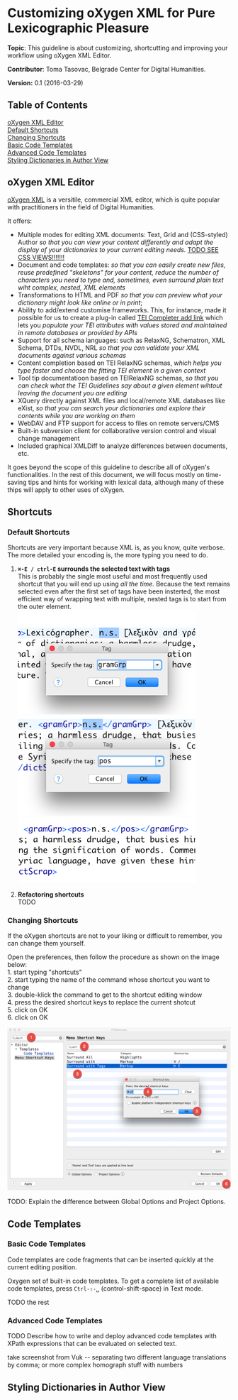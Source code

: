 # Customizing oXygen XML for Pure Lexicographic Pleasure

**Topic**: This guideline is about customizing, shortcutting and improving your workflow using oXygen XML Editor.

**Contributor**: Toma Tasovac, Belgrade Center for Digital Humanities. 

**Version:** 0.1 (2016-03-29) 

## Table of Contents
[oXygen XML Editor](#whatis)  
[Default Shortcuts](#defaultshortcuts)  
[Changing Shortcuts](#changingshortcuts)  
[Basic Code Templates](#basiccodetemplates)  
[Advanced Code Templates](#advancedcodetemplates)  
[Styling Dictionaries in Author View](#stylingdictionaries) 

## <a name="whatis"></a>oXygen XML Editor</a>

[oXygen XML](https://www.oxygenxml.com) is a versitile, commercial XML editor, which is quite popular with practitioners in the field of Digital Humanities. 

It offers:

- Multiple modes for editing XML documents: Text, Grid and (CSS-styled) Author *so that you can view your content differently and adapt the display of your dictionaries to your current editing needs.* [TODO SEE CSS VIEWS!!!!!!!]()
- Document and code templates: *so that you can easily create new files, reuse predefined "skeletons" for your content, reduce the number of characters you need to type and, sometimes, even surround plain text wiht complex, nested, XML elements* 
- Transformations to HTML and PDF *so that you can preview what your dictionary might look like online or in print*;
- Ability to add/extend customise frameworks. This, for instance, made it possible for us to create a plug-in called [TEI Completer add link]() which lets you *populate your TEI attributes with values stored and maintained in remote databases or provided by APIs*
- Support for all schema languages: such as RelaxNG, Schematron, XML Schema, DTDs, NVDL, NRL *so that you can validate your XML documents against various schemas*
- Content completion based on TEI RelaxNG schemas, *which helps you type faster and choose the fitting TEI element in a given context*
- Tool tip documentatioon based on TEIRelaxNG schemas, *so that you can check what the TEI Guidelines say about a given element wihtout leaving the document you are editing*
- XQuery directly against XML files and local/remote XML databases like eXist, *so that you can search your dictionaries and explore their contents while you are working on them*
- WebDAV and FTP support for access to files on remote servers/CMS
- Built-in subversion client for collaborative version control and visual change management 
- Included graphical XMLDiff to analyze differences between documents, etc.

It goes beyond the scope of this guideline to describe all of oXygen's functionalities. In the rest of this document, we will focus mostly on time-saving tips and hints for working with lexical data, although many of these thips will apply to other uses of oXygen. 

## Shortcuts

### <a name="defaultshortcuts"></a>Default Shortcuts

Shortcuts are very important because XML is, as you know, quite verbose. The more detailed your encoding is, the more typing you need to do. 

1. **`⌘-E / ctrl-E` surrounds the selected text with tags**   
This is probably the single most useful and most frequently used shortcut that you will end up using *all the time.* Because the text remains selected even after the first set of tags have been insterted, the most efficient way of wrapping text with multiple, nested tags is to start from the outer element.  
<img src="img/gramGrp.png" width="400"></img>  
<img src="img/pos.png" width="400"></img>  
<img src="img/gramGrp+pos.png" width="400"></img>  

2. **Refactoring shortcuts**  
TODO


### <a name="changingshortcuts"></a>Changing Shortcuts

If the oXygen shortcuts are not to your liking or difficult to remember, you can change them yourself.

Open the preferences, then follow the procedure as shown on the image below:  
    1. start typing "shortcuts"   
    2. start typing the name of the command whose shortcut you want to change   
    3. double-klick the command to get to the shortcut editing window  
    4. press the desired shortcut keys to replace the current shotcut  
    5. click on OK  
    6. click on OK  

<img src="img/shortcuts.png"></img>

TODO: Explain the difference between Global Options and Project Options. 
 

## Code Templates 

### <a name="basiccodetemplates"></a> Basic Code Templates 

Code templates are code fragments that can be inserted quickly at the current editing position. 

Oxygen set of built-in code templates. To get a complete list of available code templates, press `Ctrl-⇧-␣` (control-shift-space) in Text mode. 

TODO the rest


### <a name="advancedcodetemplates"></a> Advanced Code Templates

TODO Describe how to write and deploy advanced code templates with XPath expressions that can be evaluated on selected text. 

take screenshot from Vuk -- separating two different language translations by comma; or more complex homograph stuff with numbers 

## <a name="stylingdictionaries"></a>Styling Dictionaries in Author View</a>


